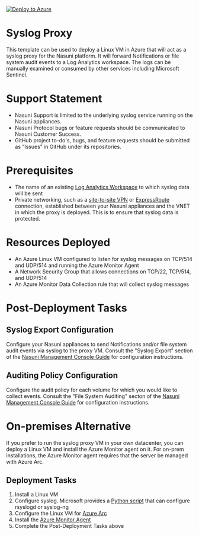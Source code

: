 [![Deploy to Azure](https://aka.ms/deploytoazurebutton)](https://portal.azure.com/#create/Microsoft.Template/uri/https%3A%2F%2Fraw.githubusercontent.com%2Fnasuni-labs%2Fnasuni-azure-syslog-proxy%2Fmain%2Fmain.json)

# Syslog Proxy
This template can be used to deploy a Linux VM in Azure that will act as a syslog proxy for the Nasuni platform. It will forward Notifications or file system audit events to a Log Analytics workspace. The logs can be manually examined or consumed by other services including Microsoft Sentinel.

# Support Statement
* Nasuni Support is limited to the underlying syslog service running on the Nasuni appliances.
* Nasuni Protocol bugs or feature requests should be communicated to Nasuni Customer Success.
* GitHub project to-do's, bugs, and feature requests should be submitted as “Issues” in GitHub under its repositories.

# Prerequisites
* The name of an existing [Log Analytics Workspace](https://learn.microsoft.com/en-us/azure/azure-monitor/logs/log-analytics-workspace-overview) to which syslog data will be sent
* Private networking, such as a [site-to-site VPN](https://learn.microsoft.com/en-us/azure/vpn-gateway/tutorial-site-to-site-portal) or [ExpressRoute](https://azure.microsoft.com/en-us/products/expressroute) connection, established between your Nasuni appliances and the VNET in which the proxy is deployed. This is to ensure that syslog data is protected.

# Resources Deployed
* An Azure Linux VM configured to listen for syslog messages on TCP/514 and UDP/514 and running the Azure Monitor Agent
* A Network Security Group that allows connections on TCP/22, TCP/514, and UDP/514
* An Azure Monitor Data Collection rule that will collect syslog messages

# Post-Deployment Tasks
## Syslog Export Configuration
Configure your Nasuni appliances to send Notifications and/or file system audit events via syslog to the proxy VM. Consult the "Syslog Export" section of the [Nasuni Management Console Guide](http://b.link/Nasuni_NMC_Guide) for configuration instructions.
## Auditing Policy Configuration
Configure the audit policy for each volume for which you would like to collect events. Consult the "File System Auditing" secton of the [Nasuni Management Console Guide](http://b.link/Nasuni_NMC_Guide) for configuration instructions.

# On-premises Alternative
If you prefer to run the syslog proxy VM in your own datacenter, you can deploy a Linux VM and install the Azure Monitor agent on it. For on-prem installations, the Azure Monitor agent requires that the server be managed with Azure Arc.
## Deployment Tasks
1. Install a Linux VM
2. Configure syslog. Microsoft provides a [Python script](https://github.com/Azure/Azure-Sentinel/tree/master/DataConnectors/Syslog) that can configure rsyslogd or syslog-ng
3. Configure the Linux VM for [Azure Arc](https://learn.microsoft.com/en-us/azure/azure-arc/servers/onboard-portal)
4. Install the [Azure Monitor Agent](https://learn.microsoft.com/en-us/azure/azure-monitor/agents/azure-monitor-agent-manage) 
5. Complete the Post-Deployment Tasks above
